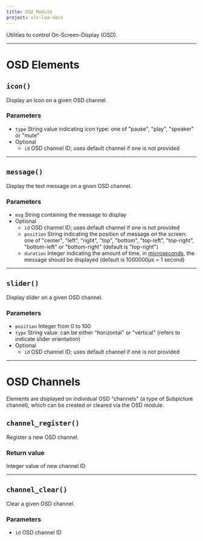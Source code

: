 ```yaml
---
title: OSD Module
project: vlc-lua-docs
---
```

Utilities to control On-Screen-Display (OSD).


----
# OSD Elements


## `icon()`
Display an icon on a given OSD channel.

### Parameters
- `type` String value indicating icon type: one of "pause", "play", "speaker" or "mute"
- Optional
	- `id` OSD channel ID; uses default channel if one is not provided

----
## `message()`
Display the text message on a given OSD channel.

### Parameters
- `msg` String containing the message to display
- Optional
	- `id` OSD channel ID; uses default channel if one is not provided
	- `position` String indicating the position of message on the screen: one of "center", "left", "right", "top", "bottom", "top-left", "top-right", "bottom-left" or "bottom-right" (default is "top-right")
	- `duration` Integer indicating the amount of time, in [microseconds](https://en.wikipedia.org/wiki/Microsecond), the message should be displayed (default is 1000000μs = 1 second)

----
## `slider()`
Display slider on a given OSD channel.

### Parameters
- `position` Integer from 0 to 100
- `type` String value: can be either "horizontal" or "vertical" (refers to indicate slider orientaiton)
- Optional
	- `id` OSD channel ID; uses default channel if one is not provided

----
# OSD Channels
Elements are dsiplayed on individual OSD "channels" (a type of Subpicture channel), which can be created or cleared via the OSD module.


## `channel_register()`
Register a new OSD channel.

### Return value
Integer value of new channel ID

----
## `channel_clear()`
Clear a given OSD channel.

### Parameters
- `id` OSD channel ID
